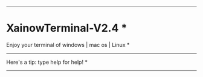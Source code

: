 *************************************************
# XainowTerminal-V2.4                           *
Enjoy your terminal of windows | mac os | Linux *
*************************************************
Here's a tip: type help for help!               *    
*************************************************

